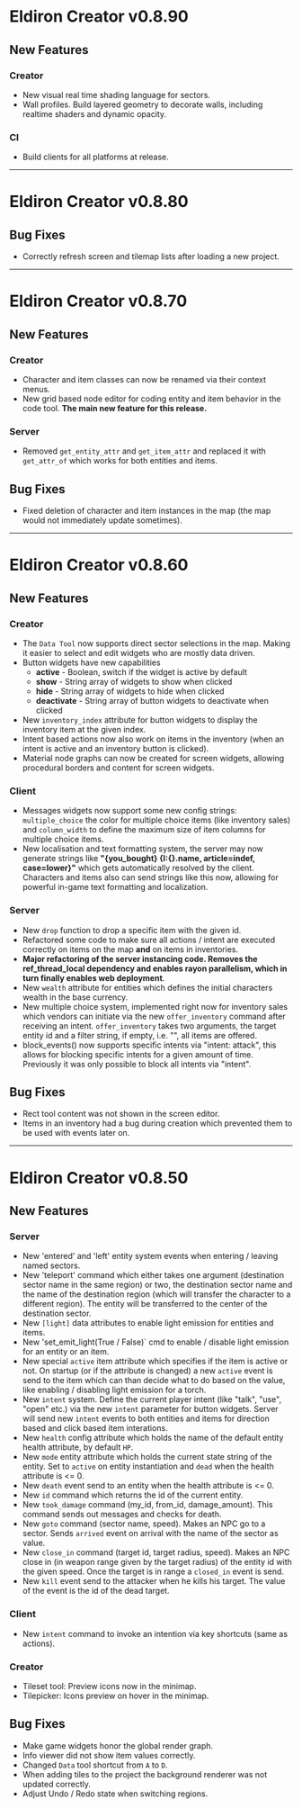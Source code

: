 # Eldiron Creator v0.8.90

## New Features

### Creator

- New visual real time shading language for sectors.
- Wall profiles. Build layered geometry to decorate walls, including realtime shaders and dynamic opacity.

### CI

- Build clients for all platforms at release.

---

# Eldiron Creator v0.8.80

## Bug Fixes

- Correctly refresh screen and tilemap lists after loading a new project.

---

# Eldiron Creator v0.8.70

## New Features

### Creator

- Character and item classes can now be renamed via their context menus.
- New grid based node editor for coding entity and item behavior in the code tool. **The main new feature for this release.**

### Server

- Removed `get_entity_attr` and `get_item_attr` and replaced it with `get_attr_of` which works for both entities and items.

## Bug Fixes

- Fixed deletion of character and item instances in the map (the map would not immediately update sometimes).

---

# Eldiron Creator v0.8.60

## New Features

### Creator

- The `Data Tool` now supports direct sector selections in the map. Making it easier to select and edit widgets who are mostly data driven.
- Button widgets have new capabilities
  - **active** - Boolean, switch if the widget is active by default
  - **show** - String array of widgets to show when clicked
  - **hide** - String array of widgets to hide when clicked
  - **deactivate** - String array of button widgets to deactivate when clicked
- New `inventory_index` attribute for button widgets to display the inventory item at the given index.
- Intent based actions now also work on items in the inventory (when an intent is active and an inventory button is clicked).
- Material node graphs can now be created for screen widgets, allowing procedural borders and content for screen widgets.

### Client

- Messages widgets now support some new config strings: `multiple_choice` the color for multiple choice items (like inventory sales) and `column_width` to define the maximum size of item columns for multiple choice items.
- New localisation and text formatting system, the server may now generate strings like **"{you_bought} {I:{}.name, article=indef, case=lower}"** which gets automatically resolved by the client. Characters and items also can send strings like this now, allowing for powerful in-game text formatting and localization.

### Server

- New `drop` function to drop a specific item with the given id.
- Refactored some code to make sure all actions / intent are executed correctly on items on the map **and** on items in inventories.
- **Major refactoring of the server instancing code. Removes the ref_thread_local dependency and enables rayon parallelism, which in turn finally enables web deployment**.
- New `wealth` attribute for entities which defines the initial characters wealth in the base currency.
- New multiple choice system, implemented right now for inventory sales which vendors can initiate via the new `offer_inventory` command after receiving an intent. `offer_inventory` takes two arguments, the target entity id and a filter string, if empty, i.e. "", all items are offered.
- block_events() now supports specific intents via "intent: attack", this allows for blocking specific intents for a given amount of time. Previously it was only possible to block all intents via "intent".

## Bug Fixes

- Rect tool content was not shown in the screen editor.
- Items in an inventory had a bug during creation which prevented them to be used with events later on.

---

# Eldiron Creator v0.8.50

## New Features

### Server

- New 'entered' and 'left' entity system events when entering / leaving named sectors.
- New 'teleport' command which either takes one argument (destination sector name in the same region) or two, the destination sector name and the name of the destination region (which will transfer the character to a different region). The entity will be transferred to the center of the destination sector.
- New `[light]` data attributes to enable light emission for entities and items.
- New 'set_emit_light(True / False)` cmd to enable / disable light emission for an entity or an item.
- New special `active` item attribute which specifies if the item is active or not. On startup (or if the attribute is changed) a new `active` event is send to the item which can than decide what to do based on the value, like enabling / disabling light emission for a torch.
- New `intent` system. Define the current player intent (like "talk", "use", "open" etc.) via the new `intent` parameter for button widgets. Server will send new `intent` events to both entities and items for direction based and click based item interations.
- New `health` config attribute which holds the name of the default entity health attribute, by default `HP`.
- New `mode` entity attribute which holds the current state string of the entity. Set to `active` on entity instantiation and `dead` when the health attribute is <= 0.
- New `death` event send to an entity when the health attribute is <= 0.
- New `id` command which returns the id of the current entity.
- New `took_damage` command (my_id, from_id, damage_amount). This command sends out messages and checks for death.
- New `goto` command (sector name, speed). Makes an NPC go to a sector. Sends `arrived` event on arrival with the name of the sector as value.
- New  `close_in` command (target id, target radius, speed). Makes an NPC close in (in weapon range given by the target radius) of the entity id with the given speed. Once the target is in range a `closed_in` event is send.
- New `kill` event send to the attacker when he kills his target. The value of the event is the id of the dead target.

### Client

- New `intent` command to invoke an intention via key shortcuts (same as actions).

### Creator

- Tileset tool: Preview icons now in the minimap.
- Tilepicker: Icons preview on hover in the minimap.

## Bug Fixes

- Make game widgets honor the global render graph.
- Info viewer did not show item values correctly.
- Changed `Data` tool shortcut from `A` to `D`.
- When adding tiles to the project the background renderer was not updated correctly.
- Adjust Undo / Redo state when switching regions.
